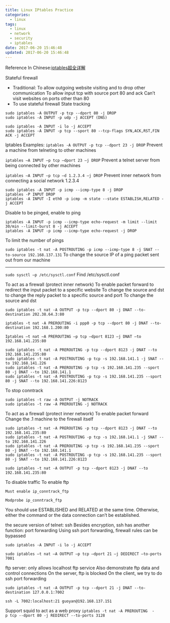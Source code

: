 ```yaml
---
title: Linux IPtables Practice
categories:
  - linux
tags:
  - linux
  - network
  - security
  - iptables
date: 2017-06-20 15:46:48
updated: 2017-06-20 15:46:48
---
```


Reference In Chinese:[iptables超全详解](http://www.linuxidc.com/Linux/2016-09/134832.htm)

Stateful firewall
- Traditional:
  To allow outgoing website visiting and to drop other communication
  To allow input tcp with source port 80 and ack
  Can’t visit websites on ports other than 80
- To use stateful firewall
  State tracking

```
sudo iptables -A OUTPUT -p tcp --dport 80 -j DROP
sudo iptables -A INPUT -p udp -j ACCEPT (DNS)

sudo iptables -A INPUT -i lo -j ACCEPT
sudo iptables -A INPUT -p tcp --sport 80 --tcp-flags SYN,ACK,RST,FIN ACK -j ACCEPT
```

Iptables Examples:
`iptables -A OUTPUT -p tcp --dport 23 -j DROP`
Prevent a machine from telneting to other machines

`iptables –A INPUT –p tcp –dport 23 –j DROP`
Prevent a telnet server from being connected by other machines

`iptables –A INPUT –p tcp –d 1.2.3.4 –j DROP`
Prevent inner network from connecting a social network 1.2.3.4

```
sudo iptables -A INPUT -p icmp --icmp-type 8 -j DROP
iptables -P INPUT DROP
iptables -A INPUT -I eth0 -p icmp -m state --state ESTABLISH,RELATED -j ACCEPT
```
Disable to be pinged, enable to ping

```
iptables -A INPUT -p icmp --icmp-type echo-request -m limit --limit 30/min --limit-burst 8 -j ACCEPT
iptables -A INPUT -p icmp --icmp-type echo-request -j DROP
```
To limit the number of pings

`sudo iptables -t nat -A POSTROUTING -p icmp --icmp-type 8 -j SNAT --to-source 192.168.137.131`
To change the source IP of a ping packet sent out from our machine

----


`sudo sysctl –p /etc/sysctl.conf`
Find  /etc/sysctl.conf

To act as a firewall (protect inner network)
To enable packet forward
  to redirect the input packet to a specific website
    To change the source and dst
  to change the reply packet to a specific source and port
    To change the source and dst
```
sudo iptables -t nat -A OUTPUT -p tcp --dport 80 -j DNAT --to-destination 202.38.64.3:80

iptables -t nat -A PREROUTING -i ppp0 -p tcp --dport 80 -j DNAT --to-destination 192.168.1.200:80

Iptables –t nat –A PREROUTING –p tcp –dport 8123 –j DNAT –to 192.168.141.235:80

sudo iptables -t nat -A PREROUTING -p tcp --dport 8123 -j DNAT --to 192.168.141.235:80
sudo iptables -t nat -A POSTROUTING -p tcp -s 192.168.141.1 -j SNAT --to 192.168.141.226
sudo iptables -t nat -A PREROUTING -p tcp -s 192.168.141.235 --sport 80 -j DNAT --to 192.168.141.1
sudo iptables -t nat -A POSTROUTING -p tcp -s 192.168.141.235 --sport 80 -j SNAT --to 192.168.141.226:8123
```

To stop conntrack
```
sudo iptables -t raw -A OUTPUT -j NOTRACK
sudo iptables -t raw -A PREROUTING -j NOTRACK
```

To act as a firewall (protect inner network)
To enable packet forward
Change the .1 machine to the firewall itself
```
sudo iptables -t nat -A PREROUTING -p tcp --dport 8123 -j DNAT --to 192.168.141.235:80
sudo iptables -t nat -A POSTROUTING -p tcp -s 192.168.141.1 -j SNAT --to 192.168.141.226
sudo iptables -t nat -A PREROUTING -p tcp -s 192.168.141.235 --sport 80 -j DNAT --to 192.168.141.1
sudo iptables -t nat -A POSTROUTING -p tcp -s 192.168.141.235 --sport 80 -j SNAT --to 192.168.141.226:8123

sudo iptables -t nat -A OUTPUT -p tcp --dport 8123 -j DNAT --to 192.168.141.235:80
```

To disable traffic
To enable ftp
```
Must enable ip_conntrack_ftp

Modprobe ip_conntrack_ftp
```
You should use ESTABLISHED and RELATED at the same time. Otherwise, either the command or the data connection can’t be established.


the secure version of telnet: ssh
Besides encryption, ssh has another function: port forwarding
Using ssh port forwarding, firewall rules can be bypassed
```
sudo iptables -A INPUT -i lo -j ACCEPT

sudo iptables –t nat –A OUTPUT –p tcp –dport 21 –j DEDIRECT –to-ports 7001
```

ftp server: only allows localhost ftp service
  Also demonstrate ftp data and control connections
  On the server, ftp is blocked
  On the client, we try to do ssh port forwarding
```
sudo iptables -t nat -A OUTPUT -p tcp --dport 21 -j DNAT --to-destination 127.0.0.1:7002

ssh -L 7002:localhost:21 guoyan@192.168.137.151
```

Support squid to act as a web proxy
`iptables -t nat -A PREROUTING  -p tcp --dport 80 -j REDIRECT --to-ports 3128`
